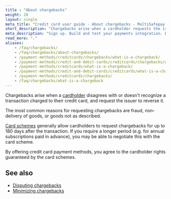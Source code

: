 ```yaml
---
title : "About chargebacks"
weight: 20
layout: single
meta_title: "Credit card user guide - About chargebacks - MultiSafepay Docs"
short_description: "Chargebacks arise when a cardholder requests the issuer to reverse a transaction"
meta_description: "Sign up. Build and test your payments integration. Explore our products and services. Use our API Reference, SDKs, and wrappers. Get support."
read_more: "."
aliases: 
    - /faq/chargebacks/
    - /faq/chargebacks/about-chargebacks/
    - /payment-methods/creditcards/chargebacks/what-is-a-chargeback/
    - /payment-methods/credit-and-debit-cards/creditcards/chargebacks/what-is-a-chargeback/
    - /payment-methods/creditcards/what-is-a-chargeback/
    - /payment-methods/credit-and-debit-cards/creditcards/what-is-a-chargeback/
    - /payment-methods/creditcards/chargebacks/
    - /faq/chargebacks/what-is-a-chargeback
---
```


Chargebacks arise when a [cardholder](/payment-methods/credit-and-debit-cards/user-guide/glossary/#cardholder) disagrees with or doesn't recognize a transaction charged to their credit card, and request the issuer to reverse it. 

The most common reasons for requesting chargebacks are fraud, non-delivery of goods, or goods not as described. 

[Card schemes](/payment-methods/credit-and-debit-cards/user-guide/glossary/#card-scheme) generally allow cardholders to request chargebacks for up to 180 days after the transaction. If you require a longer period (e.g. for annual subscriptions paid in advance), you may be able to negotiate this with the card scheme.

By offering credit card payment methods, you agree to the cardholder rights guaranteed by the card schemes.

## See also

- [Disputing chargebacks](/payment-methods/credit-and-debit-cards/user-guide/disputing-chargebacks/)
- [Minimizing chargebacks](/payment-methods/credit-and-debit-cards/user-guide/minimizing-chargebacks/)
